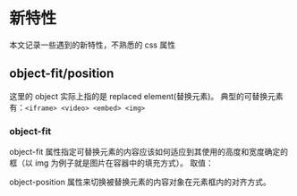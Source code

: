 # 新特性

本文记录一些遇到的新特性，不熟悉的 css 属性

## object-fit/position

这里的 object 实际上指的是 replaced element(替换元素)。
典型的可替换元素有：`<iframe> <video> <embed> <img>`

### object-fit

object-fit 属性指定可替换元素的内容应该如何适应到其使用的高度和宽度确定的框（以 img 为例子就是图片在容器中的填充方式）。
取值：

object-position 属性来切换被替换元素的内容对象在元素框内的对齐方式。
